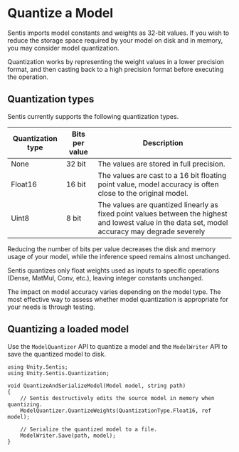 # Quantize a Model

Sentis imports model constants and weights as 32-bit values. If you wish to reduce the storage space required by your model on disk and in memory, you may consider model quantization.

Quantization works by representing the weight values in a lower precision format, and then casting back to a high precision format before executing the operation.

## Quantization types

Sentis currently supports the following quantization types.

| Quantization type | Bits per value | Description                                                                                                |
|-------------------|----------------|------------------------------------------------------------------------------------------------------------|
| None              | 32 bit         | The values are stored in full precision.                                                                   |
| Float16           | 16 bit         | The values are cast to a 16 bit floating point value, model accuracy is often close to the original model. |
| Uint8             | 8 bit          | The values are quantized linearly as fixed point values between the highest and lowest value in the data set, model accuracy may degrade severely |

Reducing the number of bits per value decreases the disk and memory usage of your model, while the inference speed remains almost unchanged.

Sentis quantizes only float weights used as inputs to specific operations (Dense, MatMul, Conv, etc.), leaving integer constants unchanged.

The impact on model accuracy varies depending on the model type. The most effective way to assess whether model quantization is appropriate for your needs is through testing.

## Quantizing a loaded model

Use the `ModelQuantizer` API to quantize a model and the `ModelWriter` API to save the quantized model to disk.

```
using Unity.Sentis;
using Unity.Sentis.Quantization;

void QuantizeAndSerializeModel(Model model, string path)
{
    // Sentis destructively edits the source model in memory when quantizing.
    ModelQuantizer.QuantizeWeights(QuantizationType.Float16, ref model);

    // Serialize the quantized model to a file.
    ModelWriter.Save(path, model);
}
```

